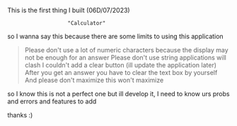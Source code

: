 This is the first thing I built (06D/07/2023)

                       "Calculator"


so I wanna say this because there are some limits to using this application

>Please don't use a lot of numeric characters because the display may not be enough for an answer
> Please don't use string applications will clash
> I couldn't add a clear button (ill update the application later)
> After you get an answer you have to clear the text box by yourself
>And please don't maximize this won't maximize

so I know this is not a perfect one but ill develop it, I need to know urs probs and errors and features to add


thanks :)
